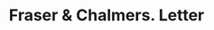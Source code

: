 ---
doi: 10.7916/D8058SWZ
date_other: '1888'
date_other_textual: '1888'
form: correspondence
genre:
- Letters (correspondence)
name:
- Fraser & Chalmers
object_in_context_url: https://biggert.cul.columbia.edu/items/view/ave_biggert_00190
subject_hierarchical_geographic:
- Chicago, Illinois, United States
subject_name:
- Fraser & Chalmers
title: Fraser & Chalmers. Letter
sort_title: Fraser & Chalmers. Letter
call_number: ave_biggert_00190
coordinates:
- 41.83694444444445,-87.68472222222222
pid: ave_biggert_00190
identifiers: ave_biggert_00190
thumbnail: https://derivativo-1.library.columbia.edu/iiif/2/ldpd:345086/full/!256,256/0/native.jpg
permalink: /biggert/ave_biggert_00190/
layout: iiif-image-page
---